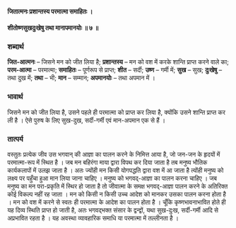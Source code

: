 #### जितात्मनः प्रशान्तस्य परमात्मा समाहितः ।
#### शीतोष्णसुखदुःखेषु तथा मानापमानयोः ॥ ७ ॥

### शब्दार्थ

**जित-आत्मनः** – जिसने मन को जीत लिया है; **प्रशान्तस्य** – मन को वश में करके शान्ति  प्राप्त करने वाले का; **परम-आत्मा** – परमात्मा; **समाहितः** – पूर्णरूप से  प्राप्त; **शीत** – सर्दी; **उष्ण** – गर्मी में; **सुख** – सुख; **दुःखेषु** – तथा दुख  में; **तथा** – भी; **मान** – सम्मान; **अपमानयोः** – तथा अपमान में ।

### भावार्थ

जिसने मन को जीत लिया है, उसने पहले ही परमात्मा को प्राप्त कर लिया है, क्योंकि उसने शान्ति प्राप्त कर ली है । ऐसे पुरुष के लिए सुख-दुख, सर्दी-गर्मी एवं मान-अपमान एक से हैं ।

### तात्पर्य

वस्तुतः प्रत्येक जीव उस भगवान् की आज्ञा का पालन करने के निमित्त आया है, जो जन-जन के हृदयों में परमात्मा-रूप में स्थित है । जब मन बहिरंगा माया द्वारा विपथ कर दिया जाता है तब मनुष्य भौतिक कार्यकलापों में उलझ जाता है । अतः ज्योंही मन किसी योगपद्धति द्वारा वश में आ जाता है त्योंही मनुष्य को लक्ष्य पर पहुँचा हुआ मान लिया जाना चाहिए । मनुष्य को भगवद्-आज्ञा का पालन करना चाहिए । जब मनुष्य का मन परा-प्रकृति में स्थिर हो जाता है तो जीवात्मा के समक्ष भगवद्-आज्ञा पालन करने के अतिरिक्त कोई विकल्प नहीं रह जाता । मन को किसी न किसी उच्च आदेश को मानकर उसका पालन करना होता है । मन को वश में करने से स्वतः ही परमात्मा के आदेश का पालन होता है । चूँकि कृष्णभावनाभावित होते ही यह दिव्य स्थिति प्राप्त हो जाती है, अतः भगवद्भक्त संसार के द्वन्द्वों, यथा सुख-दुःख, सर्दी-गर्मी आदि से अप्रभावित रहता है । यह अवस्था व्यावहारिक समाधि या परमात्मा में तल्लीनता है ।